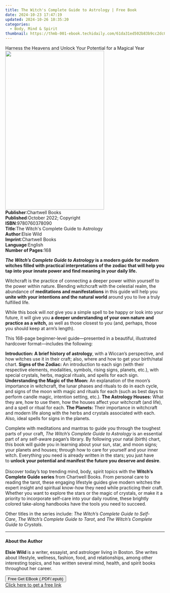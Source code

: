 ```yaml
---
title: The Witch's Complete Guide to Astrology | Free Book
date: 2024-10-23 17:47:19
updated: 2024-10-26 10:35:20
categories:
  - Body, Mind & Spirit
thumbnail: https://thmb-001-ebook.techidaily.com/61da31ed502b83b9cc2dc0ce689c92ef0df1700628171eef84150f65dc38e675.jpg
---
```

<main id="book-container">
  <div class="flex flex-col">
    <div class="book-brief flex-1 py-6 px-4 sm:p-6 md:py-10 md:px-8">
      <!-- brief-->
      <div class="book-brief-main">
        Harness the Heavens and Unlock Your Potential for a Magical Year
      </div>
    </div>
    <div
      class="book-meta-info flex-1 grid gap-4 col-start-1 col-end-3 row-start-1 sm:mb-6 sm:grid-cols-4 lg:gap-6 lg:col-start-2 lg:row-end-6 lg:row-span-6 lg:mb-0"
    >
      <div
        class="book-meta-info-left place-content-center mt-4 p-4 text-sm leading-6 col-start-2 col-span-2 dark:text-slate-400"
      >
        <img
          class="w-full h-500 object-cover rounded-lg sm:h-255 sm:col-span-2 lg:col-span-full"
          src="https://img-001-ebook.techidaily.com/de662f575d2fbdeb208b18f095f62d9bd07f57e141b89bf24b88139d6a93e509.jpg"
          alt=""
          width="312"
          height="500"
        />
      </div>
      <div
        class="book-meta-info-right mt-2 col-start-1 row-start-2 col-span-3 self-center"
      >
        <!-- meta data  -->
        <div class="flex flex-col px-4 md:px-8">
          <div class="flex-1">
            <strong>Publisher</strong>:<span class="px-2">Chartwell Books</span>
          </div>
          <div class="flex-1">
            <strong>Published</strong>:<span class="px-2"
              >October 2022; Copyright</span
            >
          </div>
          <div class="flex-1">
            <strong>ISBN</strong>:<span class="px-2">9780760378090</span>
          </div>
          <div class="flex-1">
            <strong>Title</strong>:<span class="px-2"
              >The Witch&#39;s Complete Guide to Astrology</span
            >
          </div>
          <div class="flex-1">
            <strong>Author</strong>:<span class="px-2">Elsie Wild</span>
          </div>
          <div class="flex-1">
            <strong>Imprint</strong>:<span class="px-2">Chartwell Books</span>
          </div>
          <div class="flex-1">
            <strong>Language</strong>:<span class="px-2">English</span>
          </div>
          <div class="flex-1">
            <strong>Number of Pages</strong>:<span class="px-2">168</span>
          </div>
        </div>
      </div>
    </div>
    <div class="book-description flex-1 py-6 px-4 sm:p-6 md:py-10 md:px-8">
      <div class="book-description-main">
        <div accordion-content="" id="description">
          <p>
            <b
              ><i>The Witch’s Complete Guide to Astrology</i> is a modern guide
              for modern witches filled with practical interpretations of the
              zodiac that will help you tap into your innate power and find
              meaning in your daily life.
            </b>
          </p>
          <p>
            Witchcraft is the practice of connecting a deeper power within
            yourself to the power within nature. Blending witchcraft with the
            celestial realm, the abundance of
            <b>meditations and manifestations</b> in this guide will help you
            <b>unite with your intentions and the natural world</b> around you
            to live a truly fulfilled life.
          </p>
          <p>
            While this book will <i>not</i>&nbsp;give you a simple spell to be
            happy or look into your future, it will give you
            <b
              >a deeper understanding of your own nature and practice as a
              witch,</b
            >
            as well as those closest to you (and, perhaps, those you should keep
            at arm’s length).
          </p>
          <p>
            This 168-page beginner-level guide—presented in a beautiful,
            illustrated hardcover format—includes the following:
          </p>
          <b>Introduction: A brief history of astrology</b>, with a Wiccan’s
          perspective, and how witches use it in their craft; also, where
          and&nbsp;how to get your birth/natal chart.
          <b>Signs of the Zodiac:</b> An introduction to each sign (with their
          respective elements, modalities, symbols, rising signs, planets,
          etc.), with special crystals, herbs, magical rituals, and spells for
          each sign. <b>Understanding the Magic of the Moon:</b> An explanation
          of the moon’s importance in witchcraft, the lunar phases and rituals
          to do in each cycle, and signs of the moon with magic and rituals for
          each (such as best days to perform candle magic, intention setting,
          etc.). <b>The Astrology Houses:</b> What they are, how to use them,
          how the houses&nbsp;affect your witchcraft (and life), and a spell or
          ritual for each. <b>The Planets:</b> Their importance in witchcraft
          and modern life along with the&nbsp;herbs and&nbsp;crystals associated
          with each. Also, ideal spells for signs in the planets.
          <p>
            Complete with meditations and mantras to guide you through the
            toughest parts of your craft,&nbsp;<i
              >The Witch’s Complete Guide to Astrology</i
            >&nbsp;is an essential part of any self-aware pagan’s library. By
            following your natal (birth) chart, this book will guide you in
            learning about your sun, star, and moon signs; your planets and
            houses; through&nbsp;how to care for yourself and your inner witch.
            Everything you need is already written in the stars; you just have
            to&nbsp;<b
              >unlock your potential and manifest the future you deserve and
              desire</b
            >.<br /><br />
            Discover today’s top trending mind, body, spirit topics with
            the&nbsp;<b>Witch’s Complete Guide series</b>&nbsp;from Chartwell
            Books. From personal care to reading the tarot, these engaging
            lifestyle guides give modern witches the expert insight and
            spiritual know-how they need while practicing their craft. Whether
            you want to explore the stars or the magic of crystals, or make it a
            priority to incorporate self-care into your daily routine, these
            brightly colored take-along handbooks have the tools you need to
            succeed.
          </p>
          <p>
            Other titles in the series include:&nbsp;<i
              >The Witch’s Complete Guide to Self-Care</i
            >,&nbsp;<i>The Witch’s Complete Guide to </i><i>Tarot</i>,
            and&nbsp;<i>The Witch’s Complete Guide to</i><i> Crystals</i>.
          </p>
        </div>
        <div class="accordion-fader"></div>
      </div>
    </div>
    <div class="book-excerpts flex-1 py-6 px-4 sm:p-6 md:py-10 md:px-8">
      <!-- excerpts-->
      <div class="book-excerpts-main">
        <hr />
        <h4 class="placeholder placeholder-heading">
          <span>About the Author</span>
        </h4>
        <p>
          <b>Elsie Wild </b>is a writer, essayist, and astrologer living in
          Boston. She writes about lifestyle, wellness, fashion, food, and
          relationships, among other interesting topics, and has
          written&nbsp;several mind, health, and spirit&nbsp;books throughout
          her career.
        </p>
      </div>
    </div>
    <div
      class="book-about-author flex-1 py-6 px-4 sm:p-6 md:py-10 md:px-8"
    ></div>
    <div class="book-free-get flex-1 py-6 px-4 sm:p-6 md:py-10 md:px-8">
      <button
        id="btn-free-get"
        class="bg-blue-500 hover:bg-blue-700 text-white font-bold py-2 px-4 rounded"
      >
        Free Get EBook (.PDF/.epub)
      </button>
      <div id="countdown-display" class="px-2 text-lg mt-2"></div>
      <a
        id="free-link"
        class="hidden bg-blue-500 hover:bg-blue-700 text-white font-bold py-2 px-4 rounded"
        href="https://www.ebooks.com/en-us/book/210724585/the-witch-s-complete-guide-to-astrology/elsie-wild/"
        target="_blank"
        >Click here to get a free link</a
      >
    </div>
    <script>
      let countdownTime = 0;
      let countdownInterval = null;
      document
        .getElementById('btn-free-get')
        .addEventListener('click', startCountdown);
      function startCountdown() {
        countdownTime = new Date().getTime() + 60000 * 3;
        countdownInterval = setInterval(updateCountdown, 1000);
        document.getElementById('btn-free-get').disabled = true;
        document
          .getElementById('btn-free-get')
          .classList.add('bg-gray-500', 'cursor-not-allowed');
      }
      function updateCountdown() {
        let currentTime = new Date().getTime();
        let timeLeft = countdownTime - currentTime;
        let secondsLeft = Math.floor(timeLeft / 1000);
        document.getElementById('countdown-display').innerHTML =
          `Remaining time: ${secondsLeft} seconds.`;
        if (secondsLeft <= 0) {
          clearInterval(countdownInterval);
          document.getElementById('btn-free-get').classList.add('hidden');
          document.getElementById('free-link').classList.remove('hidden');
          document.getElementById('countdown-display').innerHTML = '';
        }
      }
    </script>
  </div>
</main>
